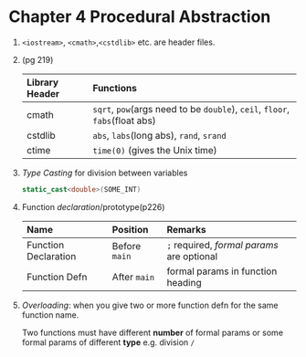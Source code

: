 # Chapter 4 Procedural Abstraction

1. `<iostream>`, `<cmath>`,`<cstdlib>` etc. are header files.
2. \(pg 219\)

   | Library Header | Functions |
   | :--- | :--- |
   | cmath | `sqrt`, `pow`\(args need to be `double`\), `ceil`, `floor`, `fabs`\(float abs\) |
   | cstdlib | `abs`, `labs`\(long abs\), `rand`, `srand` |
   | ctime | `time(0)` \(gives the Unix time\) |

3. _Type Casting_ for division between variables

   ```cpp
   static_cast<double>(SOME_INT)
   ```

4. Function _declaration_/prototype\(p226\)

   | Name | Position | Remarks |
   | :--- | :--- | :--- |
   | Function Declaration | Before `main` | `;` required, _formal params_ are optional |
   | Function Defn | After `main` | formal params in function heading |

5. _Overloading_: when you give two or more function defn for the same function name.

   Two functions must have different **number** of formal params or some formal params of different **type** e.g. division `/`

